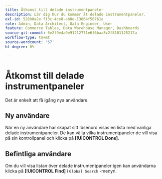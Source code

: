 ```yaml
---
title: Åtkomst till delade instrumentpaneler
description: Lär dig hur du kommer åt delade instrumentpaneler.
exl-id: 528b8a2e-f13c-4ce8-ab8e-13864f50761a
role: Admin, Data Architect, Data Engineer, User
feature: Commerce Tables, Data Warehouse Manager, Dashboards
source-git-commit: 6e2f9e4a9e91212771e6f6baa8c2f8101125217a
workflow-type: tm+mt
source-wordcount: '67'
ht-degree: 0%

---
```


# Åtkomst till delade instrumentpaneler

Det är enkelt att få igång nya användare.

## Ny användare

När en ny användare har skapat sitt lösenord visas en lista med vanliga delade instrumentpaneler. De kan välja vilka instrumentpaneler de vill visa på sin kontrollpanel och klicka på **[!UICONTROL Done]**.

## Befintliga användare

Om du vill visa listan över delade instrumentpaneler igen kan användarna klicka på **[!UICONTROL Find]** i `Global Search` -menyn.
